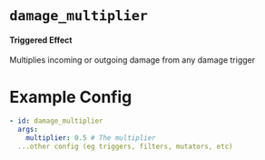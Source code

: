 # `damage_multiplier`
#### Triggered Effect

Multiplies incoming or outgoing damage from any damage trigger

# Example Config
```yaml
- id: damage_multiplier
  args:
    multiplier: 0.5 # The multiplier
  ...other config (eg triggers, filters, mutators, etc)
```